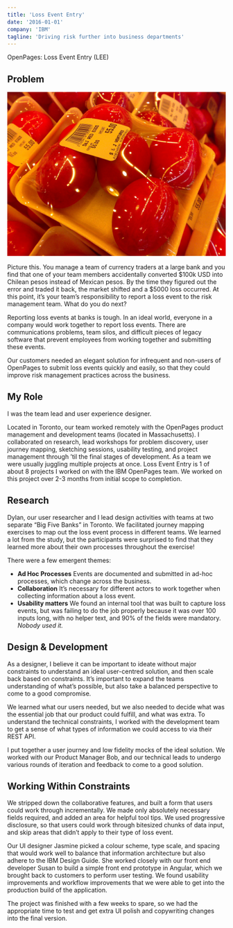 ```yaml
---
title: 'Loss Event Entry'
date: '2016-01-01'
company: 'IBM'
tagline: 'Driving risk further into business departments'
---
```


OpenPages: Loss Event Entry (LEE)

## Problem

![Chinese Salty Egg](./images/salty_egg.jpg)

Picture this. You manage a team of currency traders at a large bank and you find that one of your team members accidentally converted $100k USD into Chilean pesos instead of Mexican pesos.  By the time they figured out the error and traded it back, the market shifted and a $5000 loss occurred. At this point, it’s your team’s responsibility to report a loss event to the risk management team. What do you do next?

Reporting loss events at banks is tough. In an ideal world, everyone in a company would work together to report loss events. There are communications problems, team silos, and difficult pieces of legacy software that prevent employees from working together and submitting these events.

Our customers needed an elegant solution for infrequent and non-users of OpenPages to submit loss events quickly and easily, so that they could improve risk management practices across the business.

## My Role

I was the team lead and user experience designer.

Located in Toronto, our team worked remotely with the OpenPages product management and development teams (located in Massachusetts). I collaborated on research, lead workshops for problem discovery, user journey mapping, sketching sessions, usability testing, and project management through ’til the final stages of development. As a team we were usually juggling multiple projects at once. Loss Event Entry is 1 of about 8 projects I worked on with the IBM OpenPages team. We worked on this project over 2-3 months from initial scope to completion.

## Research

Dylan, our user researcher and I lead design activities with teams at two separate “Big Five Banks” in Toronto. We facilitated journey mapping exercises to map out the loss event process in different teams. We learned a lot from the study, but the participants were surprised to find that they learned more about their own processes throughout the exercise!

There were a few emergent themes:

- **Ad Hoc Processes**
  Events are documented and submitted in ad-hoc processes, which change across the business.
- **Collaboration**
  It’s necessary for different actors to work together when collecting information about a loss event.
- **Usability matters**
  We found an internal tool that was built to capture loss events, but was failing to do the job properly because it was over 100 inputs long, with no helper text, and 90% of the fields were mandatory. _Nobody used it._

## Design & Development

As a designer, I believe it can be important to ideate without major constraints to understand an ideal user-centred solution, and then scale back based on constraints. It’s important to expand the teams understanding of what’s possible, but also take a balanced perspective to come to a good compromise.

We learned what our users needed, but we also needed to decide what was the essential job that our product could fulfill, and what was extra. To understand the technical constraints, I worked with the development team to get a sense of what types of information we could access to via their REST API.

I put together a user journey and low fidelity mocks of the ideal solution. We worked with our Product Manager Bob, and our technical leads to undergo various rounds of iteration and feedback to come to a good solution.

## Working Within Constraints

We stripped down the collaborative features, and built a form that users could work through incrementally. We made only absolutely necessary fields required, and added an area for helpful tool tips. We used progressive disclosure, so that users could work through bitesized chunks of data input, and skip areas that didn’t apply to their type of loss event.

Our UI designer Jasmine picked a colour scheme, type scale, and spacing that would work well to balance that information architecture but also adhere to the IBM Design Guide. She worked closely with our front end developer Susan to build a simple front end prototype in Angular, which we brought back to customers to perform user testing. We found usability improvements and workflow improvements that we were able to get into the production build of the application.

The project was finished with a few weeks to spare, so we had the appropriate time to test and get extra UI polish and copywriting changes into the final version.
